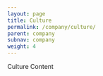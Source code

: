 ```yaml
---
layout: page
title: Culture
permalink: /company/culture/
parent: company
subnav: company
weight: 4
---
```




<section class="p-b-md">
	<p class="lead">Culture Content</p>
</section>
